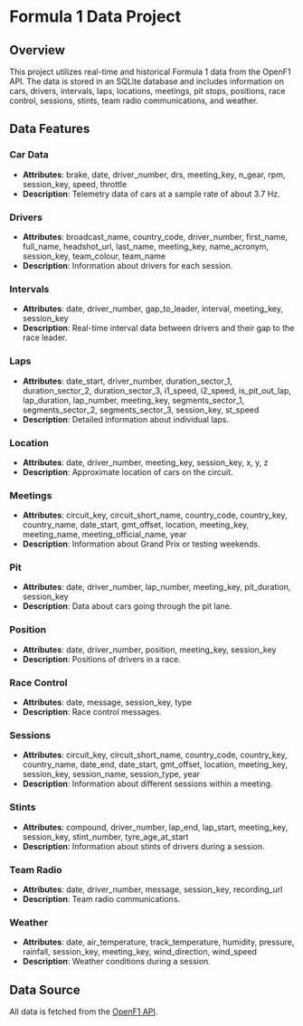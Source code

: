 # Formula 1 Data Project

## Overview
This project utilizes real-time and historical Formula 1 data from the OpenF1 API. The data is stored in an SQLite database and includes information on cars, drivers, intervals, laps, locations, meetings, pit stops, positions, race control, sessions, stints, team radio communications, and weather.

## Data Features

### Car Data
- **Attributes**: brake, date, driver_number, drs, meeting_key, n_gear, rpm, session_key, speed, throttle
- **Description**: Telemetry data of cars at a sample rate of about 3.7 Hz.

### Drivers
- **Attributes**: broadcast_name, country_code, driver_number, first_name, full_name, headshot_url, last_name, meeting_key, name_acronym, session_key, team_colour, team_name
- **Description**: Information about drivers for each session.

### Intervals
- **Attributes**: date, driver_number, gap_to_leader, interval, meeting_key, session_key
- **Description**: Real-time interval data between drivers and their gap to the race leader.

### Laps
- **Attributes**: date_start, driver_number, duration_sector_1, duration_sector_2, duration_sector_3, i1_speed, i2_speed, is_pit_out_lap, lap_duration, lap_number, meeting_key, segments_sector_1, segments_sector_2, segments_sector_3, session_key, st_speed
- **Description**: Detailed information about individual laps.

### Location
- **Attributes**: date, driver_number, meeting_key, session_key, x, y, z
- **Description**: Approximate location of cars on the circuit.

### Meetings
- **Attributes**: circuit_key, circuit_short_name, country_code, country_key, country_name, date_start, gmt_offset, location, meeting_key, meeting_name, meeting_official_name, year
- **Description**: Information about Grand Prix or testing weekends.

### Pit
- **Attributes**: date, driver_number, lap_number, meeting_key, pit_duration, session_key
- **Description**: Data about cars going through the pit lane.

### Position
- **Attributes**: date, driver_number, position, meeting_key, session_key
- **Description**: Positions of drivers in a race.

### Race Control
- **Attributes**: date, message, session_key, type
- **Description**: Race control messages.

### Sessions
- **Attributes**: circuit_key, circuit_short_name, country_code, country_key, country_name, date_end, date_start, gmt_offset, location, meeting_key, session_key, session_name, session_type, year
- **Description**: Information about different sessions within a meeting.

### Stints
- **Attributes**: compound, driver_number, lap_end, lap_start, meeting_key, session_key, stint_number, tyre_age_at_start
- **Description**: Information about stints of drivers during a session.

### Team Radio
- **Attributes**: date, driver_number, message, session_key, recording_url
- **Description**: Team radio communications.

### Weather
- **Attributes**: date, air_temperature, track_temperature, humidity, pressure, rainfall, session_key, meeting_key, wind_direction, wind_speed
- **Description**: Weather conditions during a session.

## Data Source
All data is fetched from the [OpenF1 API](https://openf1.org/).
